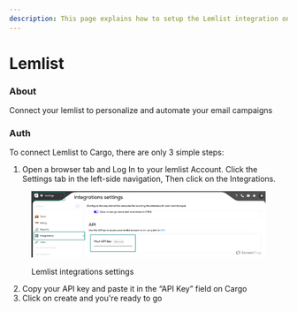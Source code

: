 ```yaml
---
description: This page explains how to setup the Lemlist integration on Cargo.
---
```


# Lemlist

### About

Connect your lemlist to personalize and automate your email campaigns

### Auth

To connect Lemlist to Cargo, there are only 3 simple steps:

1. Open a browser tab and Log In to your lemlist Account. Click the Settings tab in the left-side navigation, Then click on the Integrations.

<figure><img src="../.gitbook/assets/screenshot_1 (2).png" alt=""><figcaption><p>Lemlist integrations settings</p></figcaption></figure>

2. Copy your API key and paste it in the “API Key” field on Cargo
3. Click on create and you're ready to go
